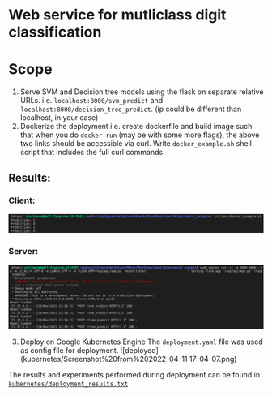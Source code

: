 # Web service for mutliclass digit classification

# Scope

1. Serve SVM and Decision tree models using the flask on separate relative URLs. i.e. `localhost:8000/svm_predict` and `localhost:8000/decision_tree_predict`. (ip could be different than localhost, in your case)
2. Dockerize the deployment i.e. create dockerfile and build image such that when you do `docker run` (may be with some more flags), the above two links should be accessible via curl. Write `docker_example.sh` shell script that includes the full curl commands.

## Results:

### Client:
![client](images/Screenshot%20from%202021-11-29%2004-10-02.png)

### Server:
![server](images/Screenshot%20from%202021-11-29%2004-09-52.png)

3. Deploy on Google Kubernetes Engine
The `deployment.yaml` file was used as config file for deployment.
![deployed](kubernetes/Screenshot%20from%202022-04-11 17-04-07.png)

The results and experiments performed during deployment can be found in [`kubernetes/deployment_results.txt`](kubernetes/deployment_results.txt)

